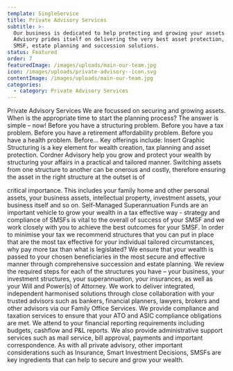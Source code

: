 ```yaml
---
template: SingleService
title: Private Advisory Services
subtitle: >-
  Our business is dedicated to help protecting and growing your assets. Cordner
  Advisory prides itself on delivering the very best asset protection, taxation,
  SMSF, estate planning and succession solutions.
status: Featured
order: 7
featuredImage: /images/uploads/main-our-team.jpg
icon: /images/uploads/private-advisory--icon.svg
contentImage: /images/uploads/main-our-team.jpg
categories:
  - category: Private Advisory Services
---
```


Private Advisory Services
We are focussed on securing and growing assets. When is the appropriate time to start the planning process? The answer is simple – now! Before you have a structuring problem. Before you have a tax problem. Before you have a retirement affordability problem. Before you have a health problem. Before...
Key offerings include: Insert Graphic
Structuring​ is a key element for ​wealth creation​, ​tax planning​ and a​sset protection​. Cordner Advisory help you grow and protect your wealth by structuring your affairs in a practical and tailored manner. Switching assets from one structure to another can be onerous and costly, therefore ensuring the asset in the right structure at the outset is of

critical importance. This includes your family home and other personal assets, your business assets, intellectual property, investment assets, your business itself and so on.
Self-Managed Superannuation Funds​ are an important vehicle to grow your wealth in a tax effective way - strategy and compliance of SMSFs is vital to the overall of success of your SMSF and we work closely with you to achieve the best outcomes for your SMSF.
In order to ​minimise your tax​ we recommend structures that you can put in place that are the most tax effective for your individual tailored circumstances, why pay more tax than what is legislated?
We ensure that your wealth is passed to your chosen beneficiaries in the most secure and effective manner through comprehensive ​succession and estate planning​. We review the required steps for each of the structures you have – your business, your investment structures, your superannuation, your insurances, as well as your Will and Power(s) of Attorney.
We work to deliver integrated, independent harmonised solutions through close collaboration with your trusted advisors such as bankers, financial planners, lawyers, brokers and other advisors via our ​Family Office Services​. We provide compliance and taxation services to ensure that your ATO and ASIC compliance obligations are met. We attend to your financial reporting requirements including budgets, cashflow and P&L reports. We also provide administrative support services such as mail service, bill approval, payments and important correspondence.
As with all private advisory, other important considerations such as Insurance, Smart Investment Decisions, SMSFs are key ingredients that can help to secure and grow your wealth.
